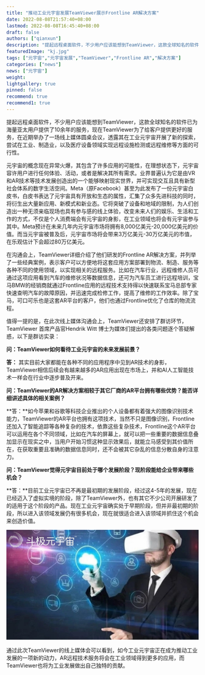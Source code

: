 ```yaml
---
title: "推动工业元宇宙发展TeamViewer展示Frontline AR解决方案"
date: 2022-08-08T21:57:40+08:00
lastmod: 2022-08-08T16:45:40+08:00
draft: false
authors: ["qianxun"]
description: "提起远程桌面软件，不少用户应该能想到TeamViewer，这款全球知名的软件已为海量亚太用户提供了10余年的服务，现在TeamViewer为了给客户提供更好的服务，在近期举办了一场线上媒体圆桌会议，透露其在工业元宇宙开展了新的探索，尝试在工业、制造业，以及医疗设备领域实现远程设施检测或远程维修等方面的可行性。"
featuredImage: "kj.jpg"
tags: ["元宇宙","元宇宙发展","TeamViewer","Frontline AR","解决方案"]
categories: ["news"]
news: ["元宇宙"]
weight: 
lightgallery: true
pinned: false
recommend: true
recommend1: true
---
```


提起远程桌面软件，不少用户应该能想到TeamViewer，这款全球知名的软件已为海量亚太用户提供了10余年的服务，现在TeamViewer为了给客户提供更好的服务，在近期举办了一场线上媒体圆桌会议，透露其在工业元宇宙开展了新的探索，尝试在工业、制造业，以及医疗设备领域实现远程设施检测或远程维修等方面的可行性。

元宇宙的概念现在异常火爆，其包含了许多应用的可能性，在理想状态下，元宇宙容许用户进行任何体验、活动，或者是解决其所有需求。业界普遍认为它是由VR和AR技术等技术发展创造出的一个能够映射现实世界，并可实现交互且具有新型社会体系的数字生活空间。Meta（原Facebook）甚至为此发布了一份元宇宙白皮书，白皮书表达了元宇宙具有开放和生态的属性，汇集了众多先进科技的同时，将衍生出大量新应用、新模式和新业态。它将突破了设备和地域的限制，为人们创造出一种无须亲临现场也具有参与感的线上体验，改变未来人们的娱乐、生活和工作的方式，不仅是个人消费端会有元宇宙的身影，在工业领域也将会有元宇宙参与其中。Meta预计在未来几年内元宇宙市场将拥有8,000亿美元-20,000亿美元的价值。而当元宇宙被普及后，元宇宙市场将会带来3万亿美元-30万亿美元的市值，在乐观估计下会超过80万亿美元。

在沟通会上，TeamViewer详细介绍了他们研发的Frontline AR解决方案，并列举了一些经典案例，表示客户可以方便地将这套应用方案部署到物流、制造、服务等各种不同的使用领域，以实现相关的远程服务。比如在汽车行业，远程维修人员可通过这项应用看到汽车的维修状况等数据信息，还可为汽车员工进行远程培训，宝马BMW的经销商就通过Frontline应用的远程技术支持得以快速联系宝马总部专家快速查明汽车的故障原因，并迅速完成检修工作，提高了维修的工作效率。除了宝马，可口可乐也是这套AR平台的客户，他们也通过Frontline优化了仓库的物流流程。

值得一提的是，在此次线上媒体沟通会上，TeamViewer还安排了群访环节，TeamViewer 首席产品官Hendrik Witt 博士为媒体们提出的各类问题逐个答疑解惑，以下是群访实录：

**问：TeamViewer如何看待工业元宇宙的未来发展前景？**





**答：** 其实目前大家都能在各种不同的应用程序中见到AR技术的身影，TeamViewer相信后续会有越来越多的AR应用出现在市场上，并和AI人工智能技术一样会在行业中逐步普及开来。





**问：TeamViewer的AR解决方案相较于其它厂商的AR平台拥有哪些优势？能否详细讲述具体的相关案例？**





**答：**如今苹果和谷歌等科技企业推出的个人设备都有着强大的图像识别技术能力，TeamViewer的AR平台也拥有这项技术，当然不只是图像识别，Frontline还加入了智能追踪等各种复杂的技术，依靠这些复杂技术，Frontline这个AR平台可以运用在各个不同领域，比如在汽车的屏幕上，就可以把一些重要的数据信息叠加显示在现实之中，当用户开始习惯这种显示效果后，就能立马感受到其价值所在，在获取重要且准确的数据信息同时，还不会被其它杂乱的信息分散自身的注意力。





**问：TeamViewer觉得元宇宙目前处于哪个发展阶段？现阶段能给企业带来哪些机会？**





**答：**目前工业元宇宙已不再是最初期的发展阶段，经过这4-5年的发展，现在已经迈入了虚拟实境的阶段，除了TeamViewer外，也有其它不少公司开展研发了的适用于这个阶段的产品。现在工业元宇宙确实处于早期阶段，但并非最初期的阶段，所以进入该领域发展仍有很多机会，现在就很适合进入该领域并抓住这个机会来创造价值。



![](cj.jpg)

通过此次TeamViewer的线上媒体会可以看到，如今工业元宇宙正在成为推动工业发展的一项新的动力，AR远程技术服务将会在工业领域得到更多的应用，而TeamViewer也将为工业发展做出自己独特的贡献。
